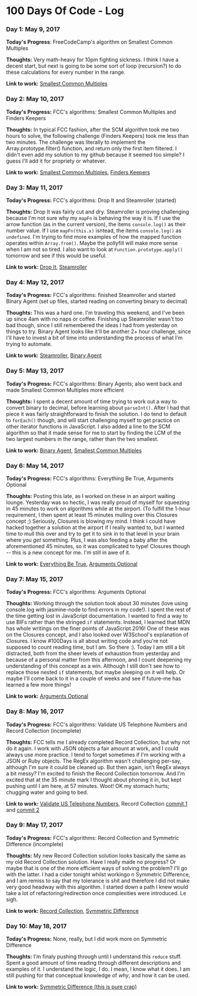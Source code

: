 # 100 Days Of Code - Log

### Day 1: May 9, 2017

**Today's Progress**: FreeCodeCamp's algorithm on Smallest Common Multiples

**Thoughts:** Very math-heavy for 10pm fighting sickness. I think I have a decent start, but next is going to be some sort of loop (recursion?) to do these calculations for every number in the range.

**Link to work:** [Smallest Common Multiples](https://github.com/krantzinator/freecodecamp-course/tree/master/fed-algorithms/smallest-common-multiple)


### Day 2: May 10, 2017

**Today's Progress:** FCC's algorithms: Smallest Common Multiples and Finders Keepers

**Thoughts:** In typical FCC fashion, after the SCM algorithm took me two hours to solve, the following challenge (Finders Keepers) took me less than two minutes. The challenge was literally to implement the Array.prototype.filter() function, and return only the first item filtered. I didn't even add my solution to my github because it seemed too simple? I guess I'll add it for propriety or whatever.

**Link to work:** [Smallest Common Multiples](https://github.com/krantzinator/freecodecamp-course/tree/master/fed-algorithms/smallest-common-multiple), [Finders Keepers](https://github.com/krantzinator/freecodecamp-course/tree/master/fed-algorithms/finders-keepers)

### Day 3: May 11, 2017

**Today's Progress:** FCC's algorithms: Drop It and Steamroller (started)

**Thoughts:** Drop It was fairly cut and dry. Steamroller is proving challenging because I'm not sure why my `mapFn` is behaving the way it is. If I use the arrow function (as in the current version), the items `console.log()` as their number value. If I use `mapFn(this.x)` isntead, the items `console.log()` as `undefined`. I'm trying to find more examples of how the mapped function operates within `Array.from()`. Maybe the pollyfill will make more sense when I am not so tired. I also want to look at `Function.prototype.apply()` tomorrow and see if this would be useful.

**Link to work:** [Drop It](https://github.com/krantzinator/freecodecamp-course/tree/master/fed-algorithms/drop-it), [Steamroller](https://github.com/krantzinator/freecodecamp-course/tree/master/fed-algorithms/steamroller)

### Day 4: May 12, 2017

**Today's Progress:** FCC's algorithms: finished Steamroller and started Binary Agent (set up files, started reading on converting binary to decimal)

**Thoughts:** This was a hard one. I'm traveling this weekend, and I've been up since 4am with no naps or coffee. Finishing up Steamroller wasn't too bad though, since I still remembered the ideas I had from yesterday on things to try. Binary Agent looks like it'll be another 2+ hour challenge, since I'll have to invest a bit of time into understanding the process of what I'm trying to automate.

**Link to work:** [Steamroller](https://github.com/krantzinator/freecodecamp-course/tree/master/fed-algorithms/steamroller), [Binary Agent](https://github.com/krantzinator/freecodecamp-course/tree/master/fed-algorithms/binary-agents)

### Day 5: May 13, 2017

**Today's Progress:** FCC's algorithms: Binary Agents; also went back and made Smallest Common Multiples more efficient

**Thoughts:** I spent a decent amount of time trying to work out a way to convert binary to decimal, before learning about `parseInt()`. After I had that piece it was fairly straightforward to finish the solution. I do tend to default to `forEach()` though, and will start challenging myself to get practice on other iterator functions in JavaScript. I also added a line to the SCM algorithm so that it made sense for me to start by finding the LCM of the two largest numbers in the range, rather than the two smallest.

**Link to work:** [Binary Agent](https://github.com/krantzinator/freecodecamp-course/tree/master/fed-algorithms/binary-agents), [Smallest Common Multiples](https://github.com/krantzinator/freecodecamp-course/tree/master/fed-algorithms/smallest-common-multiple)

### Day 6: May 14, 2017

**Today's Progress:** FCC's algorithms: Everything Be True, Arguments Optional

**Thoughts:** Posting this late, as I worked on these in an airport waiting lounge. Yesterday was so hectic, I was really proud of myself for squeezing in 45 minutes to work on algorithms while at the airport. (To fulfill the 1-hour requirement, I then spent at least 15 minutes mulling over this Closures concept ;) Seriously, Closures is blowing my mind. I think I could have hacked together a solution at the airport if I really wanted to, but I wanted time to mull this over and try to get it to sink in to that level in your brain where you _get_ something. Plus, I was also feeding a baby after the aforementioned 45 minutes, so it was complicated to type! Closures though -- this is a new concept for me. I'm still in awe of it.

**Link to work:** [Everything Be True](https://github.com/krantzinator/freecodecamp-course/tree/master/fed-algorithms/everything-be-true), [Arguments Optional](https://github.com/krantzinator/freecodecamp-course/tree/master/fed-algorithms/arguments-optional)

### Day 7: May 15, 2017

**Today's Progress:** FCC's algorithms: Arguments Optional

**Thoughts:** Working through the solution took about 30 minutes (love using console.log with jasmine-node to find errors in my code!). I spent the rest of the time getting lost in JavaScript documentation. I wanted to find a way to use BIFs rather than the stringed `if` statements. Instead, I learned that MDN has whole writings on the finer points of JavaScript 2016! One of these was on the Closures concept, and I also looked over W3School's explanation of Closures. I know \#100Days is all about writing code and you're not supposed to count reading time, but I am. So there :). Today I am still a bit distracted, both from the sheer levels of exhaustion from yesterday and because of a personal matter from this afternoon, and I count deepening my understanding of this concept as a win. Although I still don't see how to replace those nested `if` statements, but maybe sleeping on it will help. Or maybe I'll come back to it in a couple of weeks and see if future-me has learned a few more things!

**Link to work:** [Arguments Optional](https://github.com/krantzinator/freecodecamp-course/tree/master/fed-algorithms/arguments-optional)

### Day 8: May 16, 2017

**Today's Progress:** FCC's algorithms: Validate US Telephone Numbers and Record Collection (incomplete)

**Thoughts:** FCC tells me I already completed Record Collection, but why not do it again. I work with JSON objects a fair amount at work, and I could always use more practice. I tend to forget sometimes if I'm working with a JSON or Ruby objects. The RegEx algorithm wasn't challenging per-say, although I'm sure it could be cleaned up. But then again, isn't RegEx always a bit messy? I'm excited to finish the Record Collection tomorrow. And I'm excited that at the 35 minute mark I thought about phoning it in, but kept pushing until I am here, at 57 minutes. Woot! OK my stomach hurts; chugging water and going to bed.

**Link to work:** [Validate US Telephone Numbers](https://github.com/krantzinator/freecodecamp-course/commit/7ec6f2947b792cc5bfe527e98c173cc5ceefffbb), Record Collection [commit 1](https://github.com/krantzinator/freecodecamp-course/commit/96d875ba452aeb1390a703422dff3862027e8397) and [commit 2](https://github.com/krantzinator/freecodecamp-course/commit/ad2a6768bab6298b1d2fcb089dbe7362c2c08d4c)

### Day 9: May 17, 2017

**Today's Progress:** FCC's algorithms: Record Collection and Symmetric Difference (incomplete)

**Thoughts:** My new Record Collection solution looks basically the same as my old Record Collection solution. Have I really made no progress? Or maybe that is one of the more efficient ways of solving the problem? I'll go with the latter. I had a cider tonight whilst workingo n Symmetric Difference, and I am remiss to say that my tolerance is shit and therefore I did not make very good headway with this algorithm. I started down a path I knew would take a lot of refactoring/redirection once complexities were introduced. Le sigh.

**Link to work:** [Record Collection](https://github.com/krantzinator/freecodecamp-course/commit/3d11a14ed5e355287817131b9fc2fc738799e297), [Symmetric Difference](https://github.com/krantzinator/freecodecamp-course/commit/617bca6b15783c19c19b1c0a000e36b6b4fc985f)

### Day 10: May 18, 2017

**Today's Progress:** None, really, but I did work more on Symmetric Difference

**Thoughts:** I'm finaly pushing through until I understand this `reduce` stuff. Spent a good amount of time reading through different descriptions and examples of it. I understand the logic, I do. I mean, I know what it does. I am still pushing for that conceptual knowledge of _why_, and how it can be used.

**Link to work:** [Symmetric Difference (this is pure crap)](https://github.com/krantzinator/freecodecamp-course/commit/c647c1e310a91e19fa895252b3a37e079741336f)

